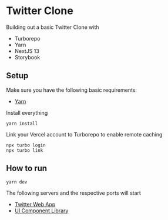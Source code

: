 # Twitter Clone

Building out a basic Twitter Clone with

- Turborepo
- Yarn
- NextJS 13
- Storybook

## Setup

Make sure you have the following basic requirements:

- [Yarn](https://yarnpkg.com/getting-started/install)

Install everything

```
yarn install
```

Link your Vercel account to Turborepo to enable remote caching

```
npx turbo login
npx turbo link
```

## How to run

```
yarn dev
```

The following servers and the respective ports will start

- [Twitter Web App](http://localhost:3000/)
- [UI Component Library](http://localhost:6006/)
